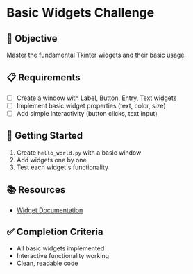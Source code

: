# Basic Widgets Challenge

## 🎯 Objective
Master the fundamental Tkinter widgets and their basic usage.

## 📋 Requirements
- [ ] Create a window with Label, Button, Entry, Text widgets
- [ ] Implement basic widget properties (text, color, size)
- [ ] Add simple interactivity (button clicks, text input)

## 🚀 Getting Started
1. Create `hello_world.py` with a basic window
2. Add widgets one by one
3. Test each widget's functionality

## 📚 Resources
- [Widget Documentation](https://docs.python.org/3/library/tkinter.html#tkinter-widgets)

## ✅ Completion Criteria
- All basic widgets implemented
- Interactive functionality working
- Clean, readable code
